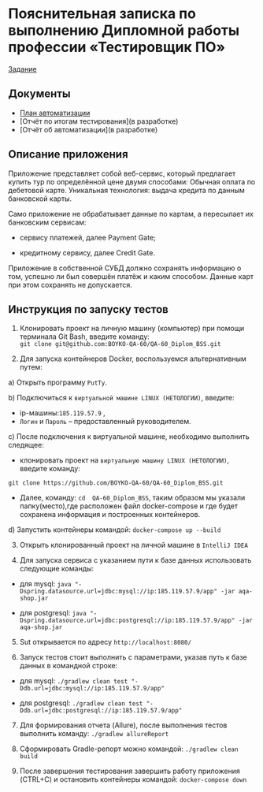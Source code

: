 # Пояснительная записка по выполнению Дипломной работы профессии «Тестировщик ПО»
[Задание](https://github.com/netology-code/qa-diploma)

## Документы
* [План автоматизации](https://github.com/BOYKO-QA-60/QA-60_Diplom_BSS/blob/main/documents/Plan.md)
* [Отчёт по итогам тестирования](в разработке)
* [Отчёт об автоматизации](в разработке)

## Описание приложения
Приложение представляет собой веб-сервис, который предлагает купить тур по определённой цене двумя способами:
Обычная оплата по дебетовой карте.
Уникальная технология: выдача кредита по данным банковской карты.

Само приложение не обрабатывает данные по картам, а пересылает их банковским сервисам:

* сервису платежей, далее Payment Gate;

* кредитному сервису, далее Credit Gate.
  
Приложение в собственной СУБД должно сохранять информацию о том, успешно ли был совершён платёж и каким способом. Данные карт при этом сохранять не допускается.

## Инструкция по запуску тестов

1. Клонировать проект на личную машину (компьютер) при помощи терминала Git Bash, введите команду:   
    `git clone git@github.com:BOYKO-QA-60/QA-60_Diplom_BSS.git`


2. Для запуска контейнеров Docker, воспользуемся альтернативным путем:
   
a) Открыть программу `PutTy`. 

b) Подключиться к `виртуальной машине LINUX (НЕТОЛОГИИ)`, введите:

 * ip-машины:`185.119.57.9` , 
 * `Логин` и `Пароль` – предоставленный руководителем.
   
c) После подключения к виртуальной машине, необходимо выполнить следящее: 

 * клонировать проект на `виртуальную машину LINUX (НЕТОЛОГИИ)`, введите команду:
   
`git clone https://github.com/BOYKO-QA-60/QA-60_Diplom_BSS.git`
   
 * Далее, команду:
    `cd  QA-60_Diplom_BSS`,
   таким образом мы указали папку(место),где расположен файл docker-compose и где будет сохранена информация и построенных контейнеров. 

d) Запустить контейнеры командой:
   `docker-compose up --build`


3. Открыть клонированный проект на личной машине в `IntelliJ IDEA`
   

4. Для запуска сервиса с указанием пути к базе данных использовать следующие команды:
   
* для mysql:
   `java "-Dspring.datasource.url=jdbc:mysql://ip:185.119.57.9/app" -jar aqa-shop.jar`
  
* для postgresql:
   `java "-Dspring.datasource.url=jdbc:postgresql://ip:185.119.57.9/app" -jar aqa-shop.jar`
  

5. Sut открывается по адресу `http://localhost:8080/`
  

6. Запуск тестов стоит выполнить с параметрами, указав путь к базе данных в командной строке:
   
  * для mysql:
     `./gradlew clean test "-Ddb.url=jdbc:mysql://ip:185.119.57.9/app"`
    
  * для postgresql:
     `./gradlew clean test "-Ddb.url=jdbc:postgresql://ip:185.119.57.9/app"`
    

7. Для формирования отчета (Allure), после выполнения тестов выполнить команду:
    `./gradlew allureReport`


8. Сформировать Gradle-репорт можно командой:
   `./gradlew clean build`
 

9. После завершения тестирования завершить работу приложения (CTRL+C) и остановить контейнеры командой:
    `docker-compose down`
